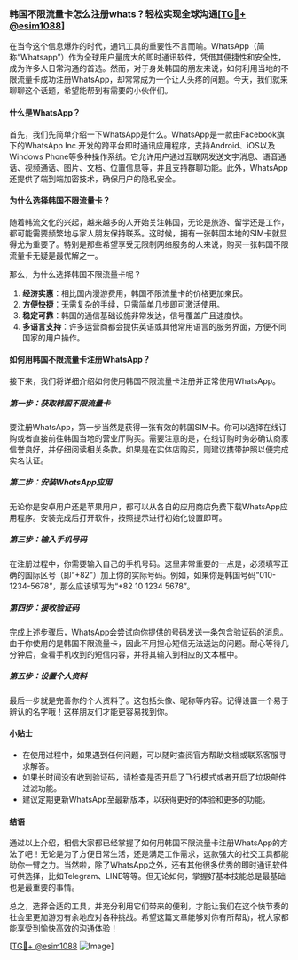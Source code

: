 ### 韩国不限流量卡怎么注册whats？轻松实现全球沟通[[TG💪+ @esim1088](https://t.me/s/esim1088)]

在当今这个信息爆炸的时代，通讯工具的重要性不言而喻。WhatsApp（简称“Whatsapp”）作为全球用户量庞大的即时通讯软件，凭借其便捷性和安全性，成为许多人日常沟通的首选。然而，对于身处韩国的朋友来说，如何利用当地的不限流量卡成功注册WhatsApp，却常常成为一个让人头疼的问题。今天，我们就来聊聊这个话题，希望能帮到有需要的小伙伴们。

#### 什么是WhatsApp？

首先，我们先简单介绍一下WhatsApp是什么。WhatsApp是一款由Facebook旗下的WhatsApp Inc.开发的跨平台即时通讯应用程序，支持Android、iOS以及Windows Phone等多种操作系统。它允许用户通过互联网发送文字消息、语音通话、视频通话、图片、文档、位置信息等，并且支持群聊功能。此外，WhatsApp还提供了端到端加密技术，确保用户的隐私安全。

#### 为什么选择韩国不限流量卡？

随着韩流文化的兴起，越来越多的人开始关注韩国，无论是旅游、留学还是工作，都可能需要频繁地与家人朋友保持联系。这时候，拥有一张韩国本地的SIM卡就显得尤为重要了。特别是那些希望享受无限制网络服务的人来说，购买一张韩国不限流量卡无疑是最优解之一。

那么，为什么选择韩国不限流量卡呢？
1. **经济实惠**：相比国内漫游费用，韩国不限流量卡的价格更加亲民。
2. **方便快捷**：无需复杂的手续，只需简单几步即可激活使用。
3. **稳定可靠**：韩国的通信基础设施非常发达，信号覆盖广且速度快。
4. **多语言支持**：许多运营商都会提供英语或其他常用语言的服务界面，方便不同国家的用户操作。

#### 如何用韩国不限流量卡注册WhatsApp？

接下来，我们将详细介绍如何使用韩国不限流量卡注册并正常使用WhatsApp。

##### 第一步：获取韩国不限流量卡

要注册WhatsApp，第一步当然是获得一张有效的韩国SIM卡。你可以选择在线订购或者直接前往韩国当地的营业厅购买。需要注意的是，在线订购时务必确认商家信誉良好，并仔细阅读相关条款。如果是在实体店购买，则建议携带护照以便完成实名认证。

##### 第二步：安装WhatsApp应用

无论你是安卓用户还是苹果用户，都可以从各自的应用商店免费下载WhatsApp应用程序。安装完成后打开软件，按照提示进行初始化设置即可。

##### 第三步：输入手机号码

在注册过程中，你需要输入自己的手机号码。这里非常重要的一点是，必须填写正确的国际区号（即“+82”）加上你的实际号码。例如，如果你是韩国号码“010-1234-5678”，那么应该填写为“+82 10 1234 5678”。

##### 第四步：接收验证码

完成上述步骤后，WhatsApp会尝试向你提供的号码发送一条包含验证码的消息。由于你使用的是韩国不限流量卡，因此不用担心短信无法送达的问题。耐心等待几分钟后，查看手机收到的短信内容，并将其输入到相应的文本框中。

##### 第五步：设置个人资料

最后一步就是完善你的个人资料了。这包括头像、昵称等内容。记得设置一个易于辨认的名字哦！这样朋友们才能更容易找到你。

#### 小贴士

- 在使用过程中，如果遇到任何问题，可以随时查阅官方帮助文档或联系客服寻求解答。
- 如果长时间没有收到验证码，请检查是否开启了飞行模式或者开启了垃圾邮件过滤功能。
- 建议定期更新WhatsApp至最新版本，以获得更好的体验和更多的功能。

#### 结语

通过以上介绍，相信大家都已经掌握了如何用韩国不限流量卡注册WhatsApp的方法了吧！无论是为了方便日常生活，还是满足工作需求，这款强大的社交工具都能助你一臂之力。当然啦，除了WhatsApp之外，还有其他很多优秀的即时通讯软件可供选择，比如Telegram、LINE等等。但无论如何，掌握好基本技能总是最基础也是最重要的事情。

总之，选择合适的工具，并充分利用它们带来的便利，才能让我们在这个快节奏的社会里更加游刃有余地应对各种挑战。希望这篇文章能够对你有所帮助，祝大家都能享受到愉快高效的沟通体验！

[[TG💪+ @esim1088](https://t.me/s/esim1088) ![Image](https://i.postimg.cc/4NQfJmqS/Snipaste-2025-05-13-00-14-12.png)]